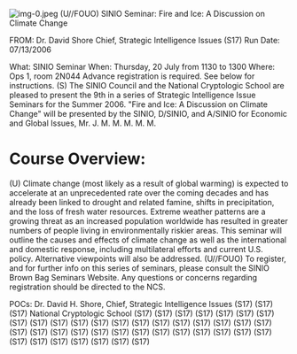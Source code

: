 ![img-0.jpeg](img-0.jpeg)
(U//FOUO) SINIO Seminar: Fire and Ice: A Discussion on Climate Change

FROM: Dr. David Shore
Chief, Strategic Intelligence Issues (S17)
Run Date: 07/13/2006

What: SINIO Seminar
When: Thursday, 20 July from 1130 to 1300
Where: Ops 1, room 2N044
Advance registration is required. See below for instructions.
(S) The SINIO Council and the National Cryptologic School are pleased to present the 9th in a series of Strategic Intelligence Issue Seminars for the Summer 2006. "Fire and Ice: A Discussion on Climate Change" will be presented by the SINIO, D/SINIO, and A/SINIO for Economic and Global Issues, Mr. J. M. M. M. M. M.

# Course Overview: 

(U) Climate change (most likely as a result of global warming) is expected to accelerate at an unprecedented rate over the coming decades and has already been linked to drought and related famine, shifts in precipitation, and the loss of fresh water resources. Extreme weather patterns are a growing threat as an increased population worldwide has resulted in greater numbers of people living in environmentally riskier areas. This seminar will outline the causes and effects of climate change as well as the international and domestic response, including multilateral efforts and current U.S. policy. Alternative viewpoints will also be addressed.
(U//FOUO) To register, and for further info on this series of seminars, please consult the SINIO Brown Bag Seminars Website. Any questions or concerns regarding registration should be directed to the NCS.

POCs:
Dr. David H. Shore, Chief, Strategic Intelligence Issues (S17) (S17) (S17) National Cryptologic School (S17) (S17) (S17) (S17) (S17) (S17) (S17) (S17) (S17) (S17) (S17) (S17) (S17) (S17) (S17) (S17) (S17) (S17) (S17) (S17) (S17) (S17) (S17) (S17) (S17) (S17) (S17) (S17) (S17) (S17) (S17) (S17) (S17) (S17) (S17) (S17) (S17) (S17) (S17) (S17)
